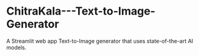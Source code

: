 # ChitraKala---Text-to-Image-Generator
A Streamlit web app Text-to-Image generator that uses state-of-the-art AI models.
